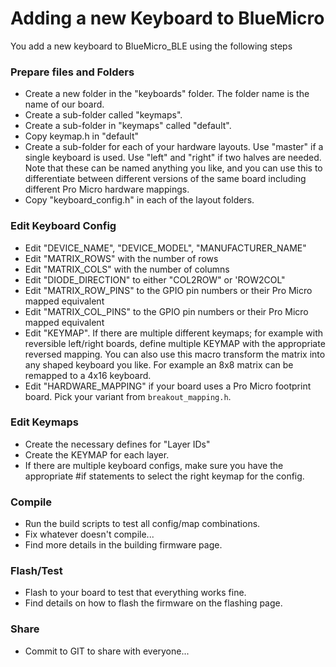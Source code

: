 # Adding a new Keyboard to BlueMicro

You add a new keyboard to BlueMicro_BLE using the following steps

### Prepare files and Folders

* Create a new folder in the "keyboards" folder.  The folder name is the name of our board.
* Create a sub-folder called "keymaps".
* Create a sub-folder in "keymaps" called "default".  
* Copy keymap.h in "default"
* Create a sub-folder for each of your hardware layouts. Use "master" if a single keyboard is used.  Use "left" and "right" if two halves are needed. Note that these can be named anything you like, and you can use this to differentiate between different versions of the same board including different Pro Micro hardware mappings.
* Copy "keyboard_config.h" in each of the layout folders.

### Edit Keyboard Config

* Edit "DEVICE_NAME", "DEVICE_MODEL", "MANUFACTURER_NAME"
* Edit "MATRIX_ROWS" with the number of rows
* Edit "MATRIX_COLS" with the number of columns
* Edit "DIODE_DIRECTION" to either "COL2ROW" or 'ROW2COL"
* Edit "MATRIX_ROW_PINS" to the GPIO pin numbers or their Pro Micro mapped equivalent
* Edit "MATRIX_COL_PINS" to the GPIO pin numbers or their Pro Micro mapped equivalent
* Edit "KEYMAP". If there are multiple different keymaps; for example with reversible left/right boards, define multiple KEYMAP with the appropriate reversed mapping. You can also use this macro transform the matrix into any shaped keyboard you like. For example an 8x8 matrix can be remapped to a 4x16 keyboard.
* Edit "HARDWARE_MAPPING" if your board uses a Pro Micro footprint board. Pick your variant from `breakout_mapping.h`.


### Edit Keymaps

* Create the necessary defines for "Layer IDs"
* Create the KEYMAP for each layer.
* If there are multiple keyboard configs, make sure you have the appropriate #if statements to select the right keymap for the config.

### Compile

* Run the build scripts to test all config/map combinations.
* Fix whatever doesn't compile...
* Find more details in the building firmware page.

### Flash/Test

* Flash to your board to test that everything works fine.
* Find details on how to flash the firmware on the flashing page.

### Share

* Commit to GIT to share with everyone...